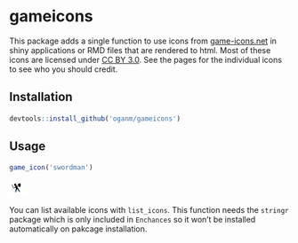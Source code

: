 
<!-- README.md is generated from README.Rmd. Please edit that file -->

# gameicons

<!-- badges: start -->

<!-- badges: end -->

This package adds a single function to use icons from
[game-icons.net](https://game-icons.net/) in shiny applications or RMD
files that are rendered to html. Most of these icons are licensed under
[CC BY 3.0](https://creativecommons.org/licenses/by/3.0/). See the pages
for the individual icons to see who you should credit.

## Installation

``` r
devtools::install_github('oganm/gameicons')
```

## Usage

``` r
game_icon('swordman')
```

![](man/figures/swordman.png)

You can list available icons with `list_icons`. This function needs the
`stringr` package which is only included in `Enchances` so it won’t be
installed automatically on pakcage installation.
